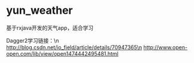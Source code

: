 # yun_weather
基于rxjava开发的天气app，适合学习

Dagger2学习链接：\n
http://blog.csdn.net/io_field/article/details/70947365\n
http://www.open-open.com/lib/view/open1474442495481.html
